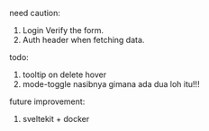 need caution:

1. Login Verify the form.
2. Auth header when fetching data.

todo:

1. tooltip on delete hover
2. mode-toggle nasibnya gimana ada dua loh itu!!!

future improvement:

1. sveltekit + docker
